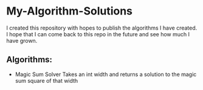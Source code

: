 # My-Algorithm-Solutions
I created this repository with hopes to publish the algorithms I have created. I hope that I can come back to this repo in the future and see how much I have grown.

## Algorithms:

- Magic Sum Solver
  Takes an int width and returns a solution to the magic sum square of that width
